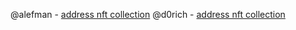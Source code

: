 @alefman - [address nft collection](https://testnet.getgems.io/collection/EQBsaviU89uTy1NCTyMe8GXIB3LrGy7CgInoAI7rGjVR1tLm)
@d0rich - [address nft collection](https://testnet.getgems.io/collection/EQAa4LAcvq870fK7wVB01te2V_O10XyJhfjxAOQpdgSH5Le1)